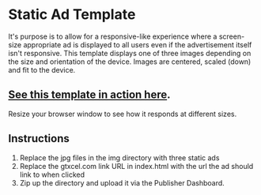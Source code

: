 # Static Ad Template

It's purpose is to allow for a responsive-like experience where a screen-size appropriate ad is displayed to all users even if the advertisement itself isn't responsive. This template displays one of three images depending on the size and orientation of the device. Images are centered, scaled (down) and fit to the device.

## [See this template in action here](http://turnstyle.texterity.com/turnstyle/misc/static_assets/index.html). 
Resize your browser window to see how it responds at different sizes.

## Instructions

1. Replace the jpg files in the img directory with three static ads
2. Replace the gtxcel.com link URL in index.html with the url the ad should link to when clicked
3. Zip up the directory and upload it via the Publisher Dashboard.
